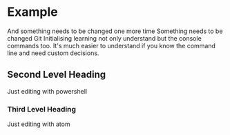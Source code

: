 
# Example

And something needs to be changed one more time
Something needs to be changed
Git Initialising
learning not only understand but the console commands too.
It's much easier to understand if you know the command line and need custom decisions.

## Second Level Heading

Just editing with powershell

### Third Level Heading

Just editing with atom
